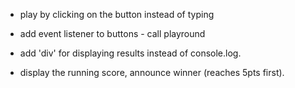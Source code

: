 - play by clicking on the button instead of typing
- add event listener to buttons  - call playround
- add 'div' for displaying results instead of console.log.

- display the running score, announce winner (reaches 5pts first).
